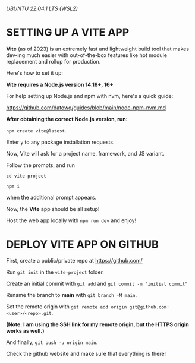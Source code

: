 ###### UBUNTU 22.04.1 LTS (WSL2)
# SETTING UP A VITE APP
**Vite** (as of 2023) is an extremely fast and lightweight build tool that makes dev-ing much easier with out-of-the-box features like hot module replacement and rollup for production.

Here's how to set it up:


**Vite requires a Node.js version 14.18+, 16+**

For help setting up Node.js and npm with nvm, here's a quick guide:

https://github.com/datowq/guides/blob/main/node-npm-nvm.md


**After obtaining the correct Node.js version, run:**

`npm create vite@latest`.

Enter `y` to any package installation requests.

Now, Vite will ask for a project name, framework, and JS variant.

Follow the prompts, and run

`cd vite-project`

`npm i`

when the additional prompt appears.


Now, the **Vite** app should be all setup!

Host the web app locally with `npm run dev` and enjoy!

# DEPLOY VITE APP ON GITHUB

First, create a public/private repo at https://github.com/

Run `git init` in the `vite-project` folder.

Create an initial commit with `git add` and `git commit -m "initial commit"` 

Rename the branch to **main** with `git branch -M main`.

Set the remote origin with `git remote add origin git@github.com:<user>/<repo>.git`.

**(Note: I am using the SSH link for my remote origin, but the HTTPS origin works as well.)**

And finally, `git push -u origin main`.

Check the github website and make sure that everything is there!
